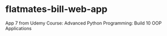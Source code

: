# flatmates-bill-web-app
App 7 from Udemy Course: Advanced Python Programming: Build 10 OOP Applications
